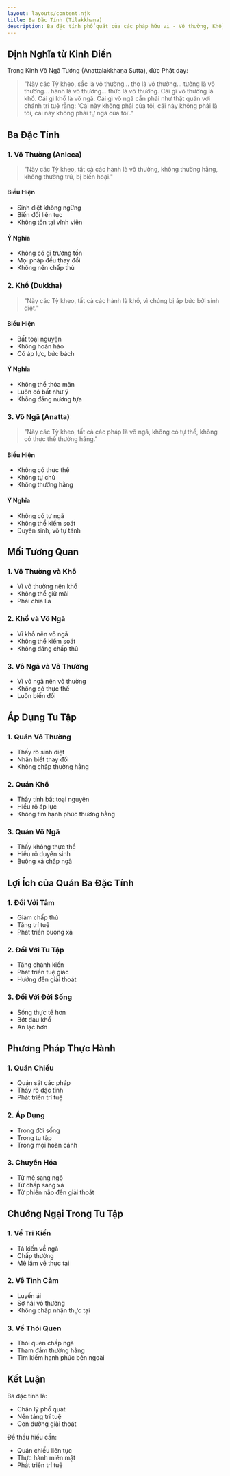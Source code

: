 ```yaml
---
layout: layouts/content.njk
title: Ba Đặc Tính (Tilakkhaṇa)
description: Ba đặc tính phổ quát của các pháp hữu vi - Vô thường, Khổ, Vô ngã
---
```


## Định Nghĩa từ Kinh Điển

Trong Kinh Vô Ngã Tướng (Anattalakkhaṇa Sutta), đức Phật dạy:

> "Này các Tỳ kheo, sắc là vô thường... thọ là vô thường... tưởng là vô thường... hành là vô thường... thức là vô thường. Cái gì vô thường là khổ. Cái gì khổ là vô ngã. Cái gì vô ngã cần phải như thật quán với chánh trí tuệ rằng: 'Cái này không phải của tôi, cái này không phải là tôi, cái này không phải tự ngã của tôi'."

## Ba Đặc Tính

### 1. Vô Thường (Anicca)
> "Này các Tỳ kheo, tất cả các hành là vô thường, không thường hằng, không thường trú, bị biến hoại."

#### Biểu Hiện
- Sinh diệt không ngừng
- Biến đổi liên tục
- Không tồn tại vĩnh viễn

#### Ý Nghĩa
- Không có gì trường tồn
- Mọi pháp đều thay đổi
- Không nên chấp thủ

### 2. Khổ (Dukkha)
> "Này các Tỳ kheo, tất cả các hành là khổ, vì chúng bị áp bức bởi sinh diệt."

#### Biểu Hiện
- Bất toại nguyện
- Không hoàn hảo
- Có áp lực, bức bách

#### Ý Nghĩa
- Không thể thỏa mãn
- Luôn có bất như ý
- Không đáng nương tựa

### 3. Vô Ngã (Anatta)
> "Này các Tỳ kheo, tất cả các pháp là vô ngã, không có tự thể, không có thực thể thường hằng."

#### Biểu Hiện
- Không có thực thể
- Không tự chủ
- Không thường hằng

#### Ý Nghĩa
- Không có tự ngã
- Không thể kiểm soát
- Duyên sinh, vô tự tánh

## Mối Tương Quan

### 1. Vô Thường và Khổ
- Vì vô thường nên khổ
- Không thể giữ mãi
- Phải chia lìa

### 2. Khổ và Vô Ngã
- Vì khổ nên vô ngã
- Không thể kiểm soát
- Không đáng chấp thủ

### 3. Vô Ngã và Vô Thường
- Vì vô ngã nên vô thường
- Không có thực thể
- Luôn biến đổi

## Áp Dụng Tu Tập

### 1. Quán Vô Thường
- Thấy rõ sinh diệt
- Nhận biết thay đổi
- Không chấp thường hằng

### 2. Quán Khổ
- Thấy tính bất toại nguyện
- Hiểu rõ áp lực
- Không tìm hạnh phúc thường hằng

### 3. Quán Vô Ngã
- Thấy không thực thể
- Hiểu rõ duyên sinh
- Buông xả chấp ngã

## Lợi Ích của Quán Ba Đặc Tính

### 1. Đối Với Tâm
- Giảm chấp thủ
- Tăng trí tuệ
- Phát triển buông xả

### 2. Đối Với Tu Tập
- Tăng chánh kiến
- Phát triển tuệ giác
- Hướng đến giải thoát

### 3. Đối Với Đời Sống
- Sống thực tế hơn
- Bớt đau khổ
- An lạc hơn

## Phương Pháp Thực Hành

### 1. Quán Chiếu
- Quán sát các pháp
- Thấy rõ đặc tính
- Phát triển trí tuệ

### 2. Áp Dụng
- Trong đời sống
- Trong tu tập
- Trong mọi hoàn cảnh

### 3. Chuyển Hóa
- Từ mê sang ngộ
- Từ chấp sang xả
- Từ phiền não đến giải thoát

## Chướng Ngại Trong Tu Tập

### 1. Về Tri Kiến
- Tà kiến về ngã
- Chấp thường
- Mê lầm về thực tại

### 2. Về Tình Cảm
- Luyến ái
- Sợ hãi vô thường
- Không chấp nhận thực tại

### 3. Về Thói Quen
- Thói quen chấp ngã
- Tham đắm thường hằng
- Tìm kiếm hạnh phúc bên ngoài

## Kết Luận

Ba đặc tính là:
- Chân lý phổ quát
- Nền tảng trí tuệ
- Con đường giải thoát

Để thấu hiểu cần:
- Quán chiếu liên tục
- Thực hành miên mật
- Phát triển trí tuệ
